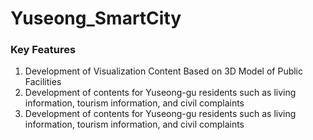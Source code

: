 # Yuseong_SmartCity

### Key Features
1. Development of Visualization Content Based on 3D Model of Public Facilities
2. Development of contents for Yuseong-gu residents such as living information, tourism information, and civil complaints
3. Development of contents for Yuseong-gu residents such as living information, tourism information, and civil complaints
